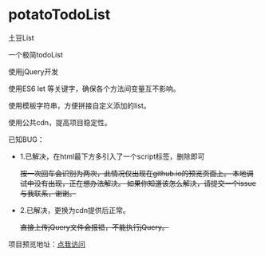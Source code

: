 # potatoTodoList
土豆List

一个极简todoList

使用jQuery开发

使用ES6 let 等关键字，确保各个方法间变量互不影响。

使用模板字符串，方便拼接自定义添加的list。

使用公共cdn，提高项目稳定性。

已知BUG：
 - 1.已解决，在html最下方多引入了一个script标签，删除即可
 
     ~~按一次回车会识别为两次，此情况仅出现在github.io的预览页面上。
     本地调试中没有出现，正在想办法解决。
     如果你知道该怎么解决，请提交一个issue与我联系，谢谢。~~
     
 - 2.已解决，更换为cdn提供后正常。

     ~~直接上传jQuery文件会报错，不能执行jQuery。~~
     

项目预览地址：[点我访问](https://bznc.github.io/potatoTodoList/index.html)

